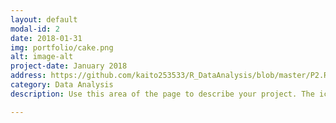 ```yaml
---
layout: default
modal-id: 2
date: 2018-01-31
img: portfolio/cake.png
alt: image-alt
project-date: January 2018
address: https://github.com/kaito253533/R_DataAnalysis/blob/master/P2.Rmd
category: Data Analysis
description: Use this area of the page to describe your project. The icon above is part of a free icon set by <a href="https://sellfy.com/p/8Q9P/jV3VZ/">Flat Icons</a>. On their website, you can download their free set with 16 icons, or you can purchase the entire set with 146 icons for only $12!

---
```

